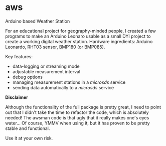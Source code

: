 aws
===

Arduino based Weather Station

For an educational project for geography-minded people, I created a few programs to make an Arduino Leonaro usable as a small DYI project to create a working digital weather station. Hardware ingredients: Arduino Leonardo, RHT03 sensor, BMP180 (or BMP085).

Key features:
- data-logging or streaming mode
- adjustable measurement interval
- debug options
- managing measurement stations in a _microsds_ service
- sending data automatically to a _microsds_ service

**Disclaimer**

Although the functionality of the full package is pretty great, I need to point out that I didn't take the time to refactor the code, which is absolutely needed! The awsman code is that ugly that it really makes one's eyes water...
Of course, YMMV when using it, but it has proven to be pretty stable and functional.

Use it at your own risk.
